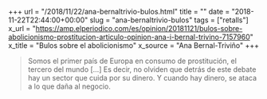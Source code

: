+++
url = "/2018/11/22/ana-bernaltrivio-bulos.html"
title = ""
date = "2018-11-22T22:44:00+00:00"
slug = "ana-bernaltrivio-bulos"
tags = ["retalls"]
x_url = "https://amp.elperiodico.com/es/opinion/20181121/bulos-sobre-abolicionismo-prostitucion-articulo-opinion-ana-i-bernal-trivino-7157960"
x_title = "Bulos sobre el abolicionismo"
x_source = "Ana Bernal-Triviño"
+++

> Somos el primer país de Europa en consumo de prostitución, el tercero del mundo […] Es decir, no olviden que detrás de este debate hay un sector que cuida por su dinero. Y cuando hay dinero, se ataca a lo que daña al negocio.
